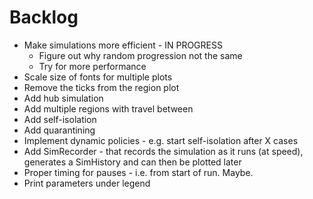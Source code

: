 # Backlog
- Make simulations more efficient - IN PROGRESS
   - Figure out why random progression not the same
   - Try for more performance
- Scale size of fonts for multiple plots
- Remove the ticks from the region plot
- Add hub simulation
- Add multiple regions with travel between
- Add self-isolation
- Add quarantining
- Implement dynamic policies - e.g. start self-isolation after X cases
- Add SimRecorder - that records the simulation as it runs (at speed), generates a SimHistory and can then be plotted later
- Proper timing for pauses - i.e. from start of run.  Maybe.
- Print parameters under legend
